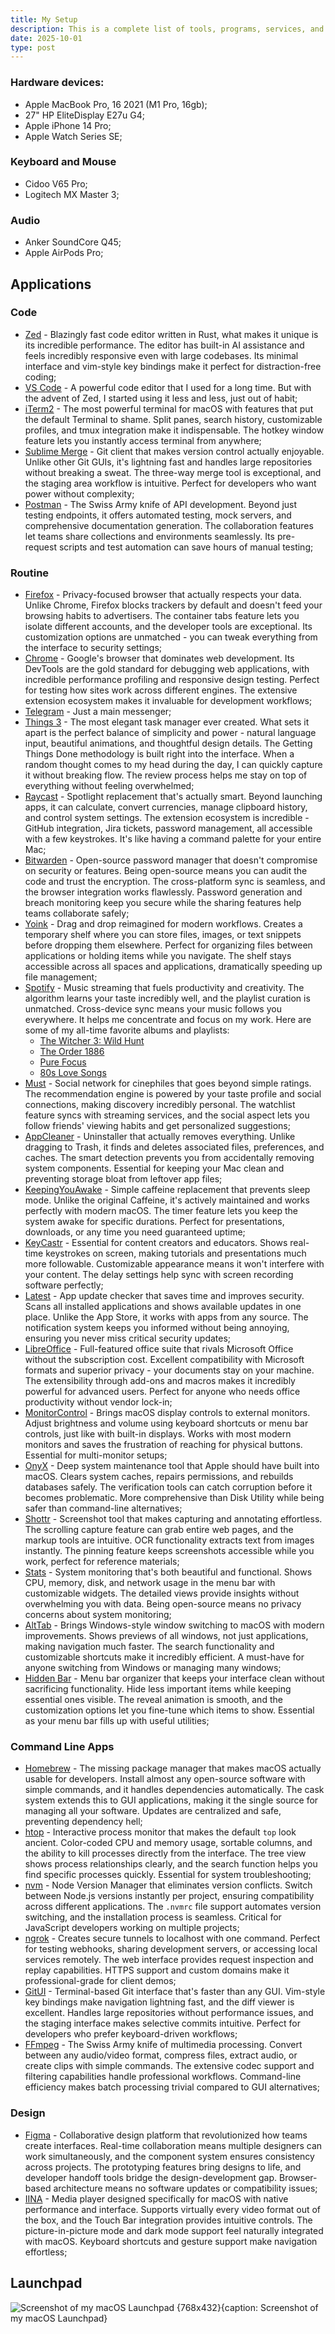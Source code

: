 ```yaml
---
title: My Setup
description: This is a complete list of tools, programs, services, and equipment that I use regularly. The list contains tools that I work with as a software developer, as well as tools that I use at home.
date: 2025-10-01
type: post
---
```


### Hardware devices:
- Apple MacBook Pro, 16 2021 (M1 Pro, 16gb);
- 27" HP EliteDisplay E27u G4;
- Apple iPhone 14 Pro;
- Apple Watch Series SE;

### Keyboard and Mouse
- Cidoo V65 Pro;
- Logitech MX Master 3;

### Audio
- Anker SoundCore Q45;
- Apple AirPods Pro;

## Applications

### Code
- [Zed](https://zed.dev) - Blazingly fast code editor written in Rust, what makes it unique is its incredible performance. The editor has built-in AI assistance and feels incredibly responsive even with large codebases. Its minimal interface and vim-style key bindings make it perfect for distraction-free coding;
- [VS Code](https://code.visualstudio.com) - A powerful code editor that I used for a long time. But with the advent of Zed, I started using it less and less, just out of habit;
- [iTerm2](https://iterm2.com) - The most powerful terminal for macOS with features that put the default Terminal to shame. Split panes, search history, customizable profiles, and tmux integration make it indispensable. The hotkey window feature lets you instantly access terminal from anywhere;
- [Sublime Merge](https://www.sublimemerge.com) - Git client that makes version control actually enjoyable. Unlike other Git GUIs, it's lightning fast and handles large repositories without breaking a sweat. The three-way merge tool is exceptional, and the staging area workflow is intuitive. Perfect for developers who want power without complexity;
- [Postman](https://www.postman.com/) - The Swiss Army knife of API development. Beyond just testing endpoints, it offers automated testing, mock servers, and comprehensive documentation generation. The collaboration features let teams share collections and environments seamlessly. Its pre-request scripts and test automation can save hours of manual testing;

### Routine
- [Firefox](https://www.mozilla.org/en-US/firefox/new/) - Privacy-focused browser that actually respects your data. Unlike Chrome, Firefox blocks trackers by default and doesn't feed your browsing habits to advertisers. The container tabs feature lets you isolate different accounts, and the developer tools are exceptional. Its customization options are unmatched - you can tweak everything from the interface to security settings;
- [Chrome](https://www.google.com/chrome/) - Google's browser that dominates web development. Its DevTools are the gold standard for debugging web applications, with incredible performance profiling and responsive design testing. Perfect for testing how sites work across different engines. The extensive extension ecosystem makes it invaluable for development workflows;
- [Telegram](https://telegram.org) - Just a main messenger;
- [Things 3](https://culturedcode.com/things/) - The most elegant task manager ever created. What sets it apart is the perfect balance of simplicity and power - natural language input, beautiful animations, and thoughtful design details. The Getting Things Done methodology is built right into the interface. When a random thought comes to my head during the day, I can quickly capture it without breaking flow. The review process helps me stay on top of everything without feeling overwhelmed;
- [Raycast](https://www.raycast.com/) - Spotlight replacement that's actually smart. Beyond launching apps, it can calculate, convert currencies, manage clipboard history, and control system settings. The extension ecosystem is incredible - GitHub integration, Jira tickets, password management, all accessible with a few keystrokes. It's like having a command palette for your entire Mac;
- [Bitwarden](https://bitwarden.com/) - Open-source password manager that doesn't compromise on security or features. Being open-source means you can audit the code and trust the encryption. The cross-platform sync is seamless, and the browser integration works flawlessly. Password generation and breach monitoring keep you secure while the sharing features help teams collaborate safely;
- [Yoink](https://www.yoink.app/) - Drag and drop reimagined for modern workflows. Creates a temporary shelf where you can store files, images, or text snippets before dropping them elsewhere. Perfect for organizing files between applications or holding items while you navigate. The shelf stays accessible across all spaces and applications, dramatically speeding up file management;
- [Spotify](http://spotify.com/) - Music streaming that fuels productivity and creativity. The algorithm learns your taste incredibly well, and the playlist curation is unmatched. Cross-device sync means your music follows you everywhere. It helps me concentrate and focus on my work. Here are some of my all-time favorite albums and playlists:
  - [The Witcher 3: Wild Hunt](https://open.spotify.com/album/5GAHLnlyZGLpOSdYI1tQ3R?si=FuJG6N8ZStuxgquLUou4hw)
  - [The Order 1886](https://open.spotify.com/album/1IamuMB8i2g2vEJKNv7NFC?si=PR2212Q1QumijCuQaxtBig)
  - [Pure Focus](https://open.spotify.com/playlist/34QcxL5qjiCQQS2QxMYbOs?si=a97779c4a0404c2b)
  - [80s Love Songs](https://open.spotify.com/playlist/37i9dQZF1DXc3KygMa1OE7?si=ee952ba26d014b2f)
- [Must](https://mustapp.com) - Social network for cinephiles that goes beyond simple ratings. The recommendation engine is powered by your taste profile and social connections, making discovery incredibly personal. The watchlist feature syncs with streaming services, and the social aspect lets you follow friends' viewing habits and get personalized suggestions;
- [AppCleaner](https://freemacsoft.net/appcleaner/) - Uninstaller that actually removes everything. Unlike dragging to Trash, it finds and deletes associated files, preferences, and caches. The smart detection prevents you from accidentally removing system components. Essential for keeping your Mac clean and preventing storage bloat from leftover app files;
- [KeepingYouAwake](https://keepingyouawake.app/) - Simple caffeine replacement that prevents sleep mode. Unlike the original Caffeine, it's actively maintained and works perfectly with modern macOS. The timer feature lets you keep the system awake for specific durations. Perfect for presentations, downloads, or any time you need guaranteed uptime;
- [KeyCastr](https://github.com/keycastr/keycastr) - Essential for content creators and educators. Shows real-time keystrokes on screen, making tutorials and presentations much more followable. Customizable appearance means it won't interfere with your content. The delay settings help sync with screen recording software perfectly;
- [Latest](https://max.codes/latest/) - App update checker that saves time and improves security. Scans all installed applications and shows available updates in one place. Unlike the App Store, it works with apps from any source. The notification system keeps you informed without being annoying, ensuring you never miss critical security updates;
- [LibreOffice](https://www.libreoffice.org/) - Full-featured office suite that rivals Microsoft Office without the subscription cost. Excellent compatibility with Microsoft formats and superior privacy - your documents stay on your machine. The extensibility through add-ons and macros makes it incredibly powerful for advanced users. Perfect for anyone who needs office productivity without vendor lock-in;
- [MonitorControl](https://github.com/MonitorControl/MonitorControl) - Brings macOS display controls to external monitors. Adjust brightness and volume using keyboard shortcuts or menu bar controls, just like with built-in displays. Works with most modern monitors and saves the frustration of reaching for physical buttons. Essential for multi-monitor setups;
- [OnyX](https://www.titanium-software.fr/en/onyx.html) - Deep system maintenance tool that Apple should have built into macOS. Clears system caches, repairs permissions, and rebuilds databases safely. The verification tools can catch corruption before it becomes problematic. More comprehensive than Disk Utility while being safer than command-line alternatives;
- [Shottr](https://shottr.cc/) - Screenshot tool that makes capturing and annotating effortless. The scrolling capture feature can grab entire web pages, and the markup tools are intuitive. OCR functionality extracts text from images instantly. The pinning feature keeps screenshots accessible while you work, perfect for reference materials;
- [Stats](https://github.com/exelban/stats) - System monitoring that's both beautiful and functional. Shows CPU, memory, disk, and network usage in the menu bar with customizable widgets. The detailed views provide insights without overwhelming you with data. Being open-source means no privacy concerns about system monitoring;
- [AltTab](https://alt-tab-macos.netlify.app/) - Brings Windows-style window switching to macOS with modern improvements. Shows previews of all windows, not just applications, making navigation much faster. The search functionality and customizable shortcuts make it incredibly efficient. A must-have for anyone switching from Windows or managing many windows;
- [Hidden Bar](https://github.com/dwarvesf/hidden) - Menu bar organizer that keeps your interface clean without sacrificing functionality. Hide less important items while keeping essential ones visible. The reveal animation is smooth, and the customization options let you fine-tune which items to show. Essential as your menu bar fills up with useful utilities;

### Command Line Apps
- [Homebrew](https://brew.sh/) - The missing package manager that makes macOS actually usable for developers. Install almost any open-source software with simple commands, and it handles dependencies automatically. The cask system extends this to GUI applications, making it the single source for managing all your software. Updates are centralized and safe, preventing dependency hell;
- [htop](https://htop.dev/) - Interactive process monitor that makes the default `top` look ancient. Color-coded CPU and memory usage, sortable columns, and the ability to kill processes directly from the interface. The tree view shows process relationships clearly, and the search function helps you find specific processes quickly. Essential for system troubleshooting;
- [nvm](https://github.com/nvm-sh/nvm) - Node Version Manager that eliminates version conflicts. Switch between Node.js versions instantly per project, ensuring compatibility across different applications. The `.nvmrc` file support automates version switching, and the installation process is seamless. Critical for JavaScript developers working on multiple projects;
- [ngrok](https://ngrok.com/) - Creates secure tunnels to localhost with one command. Perfect for testing webhooks, sharing development servers, or accessing local services remotely. The web interface provides request inspection and replay capabilities. HTTPS support and custom domains make it professional-grade for client demos;
- [GitUI](https://github.com/extrawurst/gitui) - Terminal-based Git interface that's faster than any GUI. Vim-style key bindings make navigation lightning fast, and the diff viewer is excellent. Handles large repositories without performance issues, and the staging interface makes selective commits intuitive. Perfect for developers who prefer keyboard-driven workflows;
- [FFmpeg](https://www.ffmpeg.org/) - The Swiss Army knife of multimedia processing. Convert between any audio/video format, compress files, extract audio, or create clips with simple commands. The extensive codec support and filtering capabilities handle professional workflows. Command-line efficiency makes batch processing trivial compared to GUI alternatives;

### Design
- [Figma](https://www.figma.com/) - Collaborative design platform that revolutionized how teams create interfaces. Real-time collaboration means multiple designers can work simultaneously, and the component system ensures consistency across projects. The prototyping features bring designs to life, and developer handoff tools bridge the design-development gap. Browser-based architecture means no software updates or compatibility issues;
- [IINA](https://iina.io/) - Media player designed specifically for macOS with native performance and interface. Supports virtually every video format out of the box, and the Touch Bar integration provides intuitive controls. The picture-in-picture mode and dark mode support feel naturally integrated with macOS. Keyboard shortcuts and gesture support make navigation effortless;

## Launchpad
![Screenshot of my macOS Launchpad {768x432}{caption: Screenshot of my macOS Launchpad}](/content/uses/mac.png)
